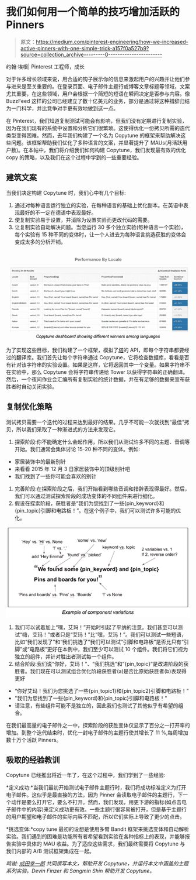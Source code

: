 # 我们如何用一个简单的技巧增加活跃的 Pinners

> 原文：<https://medium.com/pinterest-engineering/how-we-increased-active-pinners-with-one-simple-trick-a157f0a527b9?source=collection_archive---------0----------------------->

约翰·埃根| Pinterest 工程师，成长

对于许多增长领域来说，用合适的钩子展示你的信息来激起用户的兴趣并让他们参与进来是至关重要的。在登录页面、电子邮件主题行或博客文章标题等领域，文案尤其重要，在这些领域，用户会根据一个简短的短语在瞬间决定是否参与内容。像 BuzzFeed 这样的公司已经建立了数十亿美元的业务，部分是通过将这种措辞归结为一门科学，并比竞争对手更有效地做到这一点。

在 Pinterest，我们知道复制测试可能会有影响，但我们没有定期进行复制实验，因为在我们现有的系统中设置和分析它们很繁琐。这使得优化一份拷贝所需的迭代类型变得困难。然而，去年我们构建了一个名为 Copytune 的框架来帮助解决这些问题。该框架帮助我们优化了多种语言的文案，并显著提升了 MAUs(月活跃用户数)。在本帖中，我们将介绍我们如何构建 Copytune，我们发现最有效的优化 copy 的策略，以及我们在这个过程中学到的一些重要经验。

## **建筑文案**

当我们决定构建 Copytune 时，我们心中有几个目标:

1.  通过对每种语言运行独立的实验，在每种语言的基础上优化副本。在英语中表现最好的不一定在德语中表现最好。
2.  使复制实验易于设置，并消除为设置实验而更改代码的需要。
3.  让复制实验自动解决问题。当您运行 30 多个独立实验(每种语言一个实验)，每个实验有 15 种不同的变体时，让一个人进去为每种语言挑选获胜的变体会变成太多的分析开销。

![](img/4a64cea5f66d65a96dc1755229da413c.png)

为了实现这些目标，我们构建了一个框架，模拟了[塔](https://github.com/clouserw/tower)的 API，即每个字符串都要经过的翻译库。我们首先让每个字符串通过 Copytune，它将检查数据库，看看是否有针对该字符串的实验设置。如果是这样，它将返回其中一个变量。如果字符串不在实验中，那么 Copytune 会将字符串传递给 Tower 以获得字符串的正确翻译。然后，一个夜间作业会汇编所有复制实验的统计数据，并在有足够的数据来宣布获胜者时自动关闭实验。

## **复制优化策略**

测试拷贝需要一个迭代的过程来达到最好的结果。几乎不可能一次就找到“最佳”拷贝，所以我们采取了一种渐进式的方法来发现它。

1.  探索阶段:你不能确定什么会起作用，所以我们从测试许多不同的主题、音调等开始。我们通常会集体讨论 15-20 种不同的变体。例如:

*   家居装饰中的最新别针
*   来看看 2015 年 12 月 3 日家居装饰中的顶级别针吧
*   我们找到了一些你可能会喜欢的别针

1.  完善阶段:在探索阶段之后，我们开始看到哪些音调和措辞表现得最好。然后，我们可以通过测试探索阶段的成功变体的不同组件来进行细化。
2.  假设在探索阶段，获胜者是“我们为您找到了一些{pin_keyword}和{pin_topic}引脚和电路板！”。在这个例子中，我们可以测试许多可能的优化。

![](img/2364d53bdeee026c06de86f4b19b0afb.png)

1.  我们可以试着加上“嘿，艾玛！”开始时引起了平纳的注意。我们甚至可以测试“嗨，艾玛！”或者只是“艾玛！”比“嘿，艾玛！”。我们可以测试一些短语，比如“我们发现了”和“我们挑选了”我们可以测试“引脚和电路板”是否比只有“引脚”或“电路板”更好在本例中，我们至少可以测试 10 个组件。我们将它们视为独立的组件，并针对胜出者测试每一个组件。
2.  结合阶段:我们说“你好，艾玛！”、“我们挑选”和“{pin_topic}”是改进阶段的获胜者。我们现在可以测试组合优化阶段获胜者(a)是否比原始获胜者(b)表现得更好

*   “你好艾玛！我们为您挑选了一些{pin_topic1}和{pin_topic2}引脚和电路板！”
*   "我们为您找到了一些{pin_keyword}和{pin_topic}引脚和电路板！"
*   请注意，有些组件可能不是独立的，因此我们也测试了其他似乎有希望的组合。

在我们最高量的电子邮件之一中，探索阶段的获胜变体仅显示了百分之一打开率的增加。到整个迭代结束时，优化一封电子邮件的主题行使其增长了 11 %,每周增加数十万个活跃 Pinners。

## **吸取的经验教训**

Copytune 已经推出将近一年了，在这个过程中，我们学到了一些经验:

*定义成功:*当我们最初开始测试电子邮件主题行时，我们将成功标准定义为打开电子邮件。这似乎是最直接的方法，因为 Pinner 会读取电子邮件的主题行，下一个动作是要么打开它，要么不打开。然而，我们发现，用更下游的指标(如点击电子邮件中的内容)来定义成功更有效。一些主题行很容易被打开，但是基于主题行的用户期望和电子邮件的实际内容不匹配，所以它们实际上导致了更少的点击。

*挑选变体:*copy tune 最初的设想是使用多臂 Bandit 框架来挑选变体和自动解析实验。我们遇到的困难是功能所有者希望看到实验在各种指标上的表现，并能够报告实验中具体的 MAU 收益。为了适应这些需求，我们最终需要将 Copytune 与我们内部的 A/B 测试框架集成在一起。

*鸣谢:* [*成田幸一郎*](https://www.linkedin.com/in/koichironarita) *共同撰写本文，帮助开发 Copytune，并运行本文中涵盖的主题系列实验。Devin Finzer 和 Sangmin Shin 帮助开发 Copytune。*